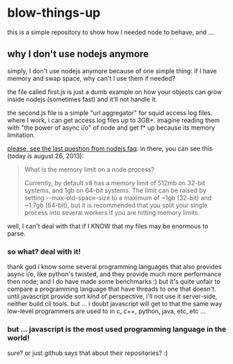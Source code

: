 blow-things-up
==============

this is a simple repository to show how I needed node to behave, and ...

## why I don't use nodejs anymore

simply, I don't use nodejs anymore because of one simple thing: if I have memory and swap space, why can't I use them if needed?

the file called first.js is just a dumb example on how your objects can grow inside nodejs (sometimes fast) and it'll not handle it.

the second.js file is a simple "url aggregator" for squid access.log files. where I work, i can get access.log files up to 3GB+. imagine reading them with "the power of async i/o" of node and get f* up because its memory limitation.

[please, see the last question from nodejs faq](https://github.com/joyent/node/wiki/FAQ). in there, you can see this (today is august 26, 2013):

> What is the memory limit on a node process?
>
> Currently, by default v8 has a memory limit of 512mb on 32-bit systems, and 1gb on 64-bit systems. The limit can be raised by setting --max-old-space-size to a maximum of ~1gb (32-bit) and ~1.7gb (64-bit), but it is recommended that you split your single process into several workers if you are hitting memory limits.

well, I can't deal with that if I KNOW that my files may be enormous to parse.

### so what? deal with it!

thank god I know some several programming languages that also provides async i/o, like python's twisted, and they provide much more performance then node; and I do have made some benchmarks :) but it's quite unfair to compare a programming language that have threads to one that doesn't. until javascript provide sort kind of perspective, i'll not use it server-side, neither build cli tools. but ... i doubt javascript will get to that the same way low-level programmers are used to in c, c++, python, java, etc, etc ...

### but ... javascript is the most used programming language in the world!

sure? or just github says that about their repositories? :)
